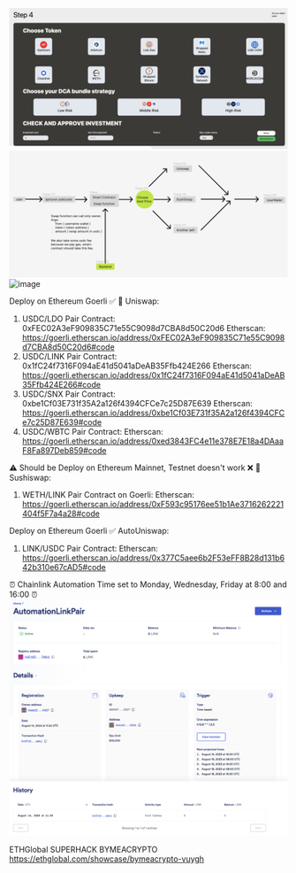![Alt text](image-3.png)
![Alt text](image.png)
![image](https://github.com/Solidityarchitect/ethglobal-buymeacrypto/assets/125990317/3df20a11-82e0-4ba4-bd59-6841f0fcaec6)

Deploy on Ethereum Goerli ✅
🦄️ Uniswap: 
1. USDC/LDO Pair Contract: 0xFEC02A3eF909835C71e55C9098d7CBA8d50C20d6
Etherscan: https://goerli.etherscan.io/address/0xFEC02A3eF909835C71e55C9098d7CBA8d50C20d6#code
2. USDC/LINK Pair Contract: 0x1fC24f7316F094aE41d5041aDeAB35Ffb424E266
Etherscan: https://goerli.etherscan.io/address/0x1fC24f7316F094aE41d5041aDeAB35Ffb424E266#code
3. USDC/SNX Pair Contract: 0xbe1Cf03E731f35A2a126f4394CFCe7c25D87E639
Etherscan: https://goerli.etherscan.io/address/0xbe1Cf03E731f35A2a126f4394CFCe7c25D87E639#code
4. USDC/WBTC Pair Contract:
Etherscan: https://goerli.etherscan.io/address/0xed3843FC4e11e378E7E18a4DAaaF8Fa897Deb859#code


⚠️ Should be Deploy on Ethereum Mainnet, Testnet doesn't work ❌
🍣 Sushiswap: 
1. WETH/LINK Pair Contract on Goerli:
Etherscan: https://goerli.etherscan.io/address/0xF593c95176ee51b1Ae3716262221404f5F7a4a28#code

Deploy on Ethereum Goerli ✅
AutoUniswap:
1. LINK/USDC Pair Contract:
Etherscan: https://goerli.etherscan.io/address/0x377C5aee6b2F53eFF8B28d131b642b310e67cAD5#code

⏰ Chainlink Automation Time set to Monday, Wednesday, Friday at 8:00 and 16:00 ⏰
![Alt text](image-1.png)
![Alt text](image-2.png)


ETHGlobal SUPERHACK BYMEACRYPTO
https://ethglobal.com/showcase/bymeacrypto-vuygh
